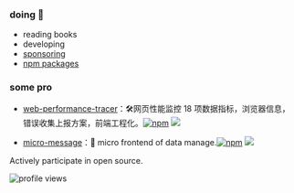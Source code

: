 
### doing 👋

- reading books
- developing
- [sponsoring](https://github.com/qiutian00?tab=sponsoring)
- [npm packages](https://www.npmjs.com/~qiutian00)

### some pro
- [web-performance-tracer](https://github.com/qiutian00/web-performance-tracer)：🛠️网页性能监控 18 项数据指标，浏览器信息，错误收集上报方案，前端工程化。[![npm](https://img.shields.io/npm/v/web-performance-tracer.svg)](https://npmjs.com/package/web-performance-tracer)     [![](https://img.shields.io/npm/dt/web-performance-tracer?style=flat&label=downloads&color=3b9648&labelColor=484848&logo=npm)](https://www.npmjs.com/package/web-performance-tracer)
<!-- [![](https://img.shields.io/github/stars/qiutian00/micro-message)](https://github.com/qiutian00/micro-message) -->
- [micro-message](https://github.com/qiutian00/micro-message)：🌸 micro frontend of data manage.[![npm](https://img.shields.io/npm/v/micro-message.svg)](https://npmjs.com/package/micro-message)     [![](https://img.shields.io/npm/dt/micro-message?style=flat&label=downloads&color=3b9648&labelColor=484848&logo=npm)](https://www.npmjs.com/package/micro-message)


Actively participate in open source.


![profile views](https://komarev.com/ghpvc/?username=qiutian00&style=plastic)
